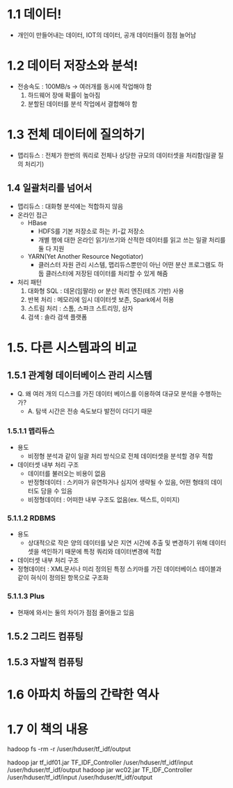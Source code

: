 # 1.1 데이터!
- 개인이 만들어내는  데이터, IOT의 데이터, 공개 데이터들이 점점 늘어남
# 1.2 데이터 저장소와 분석!
- 전송속도 : 100MB/s -> 여러개를 동시에 작업해야 함
    1. 하드웨어 장애 확률이 높아짐
    2. 분할된 데이터를 분석 작업에서 결합해야 함
# 1.3  전체 데이터에 질의하기
- 맵리듀스 : 전체가 한번의 쿼리로 전체나  상당한 규모의 데이터셋을 처리함(일괄 질의  처리기)
## 1.4  일괄처리를 넘어서
- 맵리듀스 : 대화형 분석에는 적합하지 않음
- 온라인 접근
    - HBase
        - HDFS를 기본 저장소로 하는 키-값 저장소
        - 개별 행에 대한 온라인 읽기/쓰기와 산적한 데이터를 읽고 쓰는 일괄 처리를 둘 다 지원
    - YARN(Yet Another Resource Negotiator)
        - 클러스터 자원 관리 시스템, 맵리듀스뿐만이 아닌 어떤 분산 프로그램도 하둡 클러스터에 저장된 데이터를 처리할 수 있게 해줌
- 처리 패턴
    1. 대화형 SQL : 데몬(임팔라) or 분산 쿼리 엔진(테즈 기반) 사용
    2. 반복 처리 : 메모리에 임시 데이터셋 보존, Spark에서 허용
    3. 스트림 처리 : 스톰, 스파크 스트리밍,  삼자
    4. 검색 : 솔라 검색  플랫폼

# 1.5. 다른 시스템과의 비교
## 1.5.1 관계형 데이터베이스 관리 시스템
- Q. 왜 여러 개의 디스크를 가진 데이터 베이스를 이용하여 대규모 분석을 수행하는가?
    - A. 탐색 시간은 전송 속도보다 발전이 더디기 때문
### 1.5.1.1 맵리듀스
- 용도
    - 비정형 분석과 같이 일괄 처리 방식으로 전체 데이터셋을 분석할 경우 적합
- 데이터셋 내부 처리 구조
    - 데이터를 불러오는 비용이 없음
    - 반정형데이터 : 스키마가 유연하거나 심지어 생략될  수 있음, 어떤 형태의 데이터도 담을  수 있음
    - 비정형데이터 : 어떠한 내부 구조도 없음(ex. 텍스트, 이미지)

### 5.1.1.2 RDBMS
- 용도
    - 상대적으로 작은 양의 데이터를 낮은 지연 시간에 추출 및 변경하기 위해 데이터셋을 색인하기 때문에 특정 쿼리와 데이터변경에 적합
- 데이터셋 내부 처리 구조
- 정형데이터 : XML문서나 미리 정의된 특정 스키마를 가진 데이터베이스 테이블과 같이 혀식이 정의된 항목으로 구조화

### 5.1.1.3 Plus
- 현재에 와서는 둘의 차이가 점점 줄어들고 있음


## 1.5.2 그리드 컴퓨팅
## 1.5.3 자발적 컴퓨팅



# 1.6 아파치 하둡의 간략한 역사
# 1.7 이 책의 내용

hadoop fs -rm -r /user/hduser/tf_idf/output

hadoop jar tf_idf01.jar TF_IDF_Controller /user/hduser/tf_idf/input /user/hduser/tf_idf/output
hadoop jar wc02.jar TF_IDF_Controller /user/hduser/tf_idf/input /user/hduser/tf_idf/output
